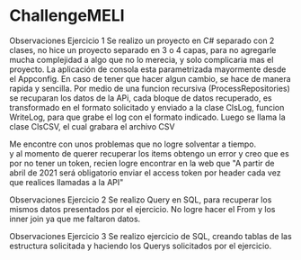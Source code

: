 # ChallengeMELI
Observaciones Ejercicio 1
  Se realizo un proyecto en C# separado con 2 clases, no hice un proyecto separado en 3 o 4 capas, para no agregarle mucha complejidad a 
  algo que no lo merecia, y solo complicaria mas el proyecto.
  La aplicación de consola esta parametrizada mayormente desde el Appconfig. En caso de tener que hacer algun cambio, se hace de manera rapida y sencilla.
  Por medio de una funcion recursiva (ProcessRepositories) se recuparan los datos de la APi, cada bloque de datos recuperado, es transformado en el formato solicitado
  y enviado a la clase ClsLog, funcion WriteLog, para que grabe el log con el formato indicado.
  Luego se llama la clase ClsCSV, el cual grabara el archivo CSV
  
  Me encontre con unos problemas que no logre solventar a tiempo.  
  y al momento de querer recuperar los items obtengo un error y creo que es por no tener un token, recien logre encontrar en la web que
  "A partir de abril de 2021 será obligatorio enviar el access token por header cada vez que realices llamadas a la API"

Observaciones Ejercicio 2
  Se realizo Query en SQL, para recuperar los mismos datos presentados por el ejercicio. No logre hacer el From y los inner join ya que me faltaron datos.

Observaciones Ejercicio 3
  Se realizo ejercicio de SQL, creando tablas de las estructura solicitada y haciendo los Querys solicitados por el ejercicio.

